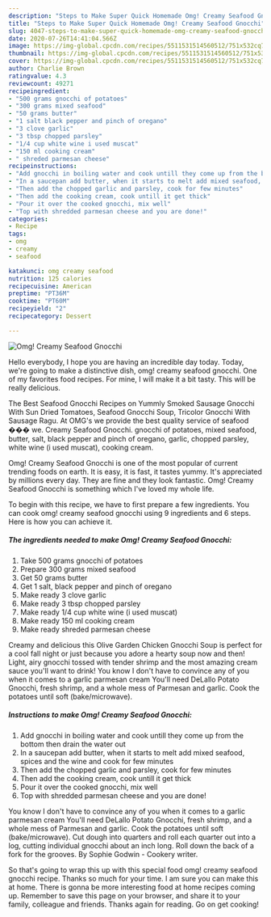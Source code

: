 ```yaml
---
description: "Steps to Make Super Quick Homemade Omg! Creamy Seafood Gnocchi"
title: "Steps to Make Super Quick Homemade Omg! Creamy Seafood Gnocchi"
slug: 4047-steps-to-make-super-quick-homemade-omg-creamy-seafood-gnocchi
date: 2020-07-26T14:41:04.566Z
image: https://img-global.cpcdn.com/recipes/5511531514560512/751x532cq70/omg-creamy-seafood-gnocchi-recipe-main-photo.jpg
thumbnail: https://img-global.cpcdn.com/recipes/5511531514560512/751x532cq70/omg-creamy-seafood-gnocchi-recipe-main-photo.jpg
cover: https://img-global.cpcdn.com/recipes/5511531514560512/751x532cq70/omg-creamy-seafood-gnocchi-recipe-main-photo.jpg
author: Charlie Brown
ratingvalue: 4.3
reviewcount: 49271
recipeingredient:
- "500 grams gnocchi of potatoes"
- "300 grams mixed seafood"
- "50 grams butter"
- "1 salt black pepper and pinch of oregano"
- "3 clove garlic"
- "3 tbsp chopped parsley"
- "1/4 cup white wine i used muscat"
- "150 ml cooking cream"
- " shreded parmesan cheese"
recipeinstructions:
- "Add gnocchi in boiling water and cook untill they come up from the bottom then drain the water out"
- "In a saucepan add butter, when it starts to melt add mixed seafood, spices and the wine and cook for few minutes"
- "Then add the chopped garlic and parsley, cook for few minutes"
- "Then add the cooking cream, cook untill it get thick"
- "Pour it over the cooked gnocchi, mix well"
- "Top with shredded parmesan cheese and you are done!"
categories:
- Recipe
tags:
- omg
- creamy
- seafood

katakunci: omg creamy seafood 
nutrition: 125 calories
recipecuisine: American
preptime: "PT36M"
cooktime: "PT60M"
recipeyield: "2"
recipecategory: Dessert

---
```



![Omg! Creamy Seafood Gnocchi](https://img-global.cpcdn.com/recipes/5511531514560512/751x532cq70/omg-creamy-seafood-gnocchi-recipe-main-photo.jpg)

Hello everybody, I hope you are having an incredible day today. Today, we're going to make a distinctive dish, omg! creamy seafood gnocchi. One of my favorites food recipes. For mine, I will make it a bit tasty. This will be really delicious.

The Best Seafood Gnocchi Recipes on Yummly Smoked Sausage Gnocchi With Sun Dried Tomatoes, Seafood Gnocchi Soup, Tricolor Gnocchi With Sausage Ragu. At OMG&#39;s we provide the best quality service of seafood ��� we. Creamy Seafood Gnocchi. gnocchi of potatoes, mixed seafood, butter, salt, black pepper and pinch of oregano, garlic, chopped parsley, white wine (i used muscat), cooking cream.

Omg! Creamy Seafood Gnocchi is one of the most popular of current trending foods on earth. It is easy, it is fast, it tastes yummy. It's appreciated by millions every day. They are fine and they look fantastic. Omg! Creamy Seafood Gnocchi is something which I've loved my whole life.


To begin with this recipe, we have to first prepare a few ingredients. You can cook omg! creamy seafood gnocchi using 9 ingredients and 6 steps. Here is how you can achieve it.

<!--inarticleads1-->

##### The ingredients needed to make Omg! Creamy Seafood Gnocchi:

1. Take 500 grams gnocchi of potatoes
1. Prepare 300 grams mixed seafood
1. Get 50 grams butter
1. Get 1 salt, black pepper and pinch of oregano
1. Make ready 3 clove garlic
1. Make ready 3 tbsp chopped parsley
1. Make ready 1/4 cup white wine (i used muscat)
1. Make ready 150 ml cooking cream
1. Make ready  shreded parmesan cheese


Creamy and delicious this Olive Garden Chicken Gnocchi Soup is perfect for a cool fall night or just because you adore a hearty soup now and then! Light, airy gnocchi tossed with tender shrimp and the most amazing cream sauce you&#39;ll want to drink! You know I don&#39;t have to convince any of you when it comes to a garlic parmesan cream You&#39;ll need DeLallo Potato Gnocchi, fresh shrimp, and a whole mess of Parmesan and garlic. Cook the potatoes until soft (bake/microwave). 

<!--inarticleads2-->

##### Instructions to make Omg! Creamy Seafood Gnocchi:

1. Add gnocchi in boiling water and cook untill they come up from the bottom then drain the water out
1. In a saucepan add butter, when it starts to melt add mixed seafood, spices and the wine and cook for few minutes
1. Then add the chopped garlic and parsley, cook for few minutes
1. Then add the cooking cream, cook untill it get thick
1. Pour it over the cooked gnocchi, mix well
1. Top with shredded parmesan cheese and you are done!


You know I don&#39;t have to convince any of you when it comes to a garlic parmesan cream You&#39;ll need DeLallo Potato Gnocchi, fresh shrimp, and a whole mess of Parmesan and garlic. Cook the potatoes until soft (bake/microwave). Cut dough into quarters and roll each quarter out into a log, cutting individual gnocchi about an inch long. Roll down the back of a fork for the grooves. By Sophie Godwin - Cookery writer. 

So that's going to wrap this up with this special food omg! creamy seafood gnocchi recipe. Thanks so much for your time. I am sure you can make this at home. There is gonna be more interesting food at home recipes coming up. Remember to save this page on your browser, and share it to your family, colleague and friends. Thanks again for reading. Go on get cooking!
